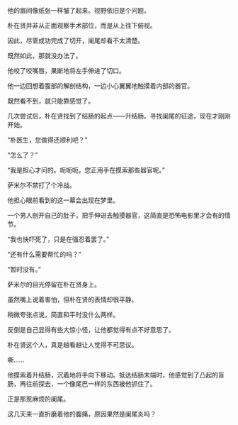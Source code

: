 他的眉间像纸张一样皱了起来。视野依旧是个问题。

朴在贤并非从正面观察手术部位，而是从上往下俯视。

因此，尽管成功完成了切开，阑尾却看不太清楚。

既然如此，那就没办法了。

他咬了咬嘴唇，果断地将左手伸进了切口。

他一边回想着腹部的解剖结构，一边小心翼翼地触摸着内部的器官。

既然看不到，就只能靠感觉了。

几次尝试后，朴在贤找到了结肠的起点——升结肠。寻找阑尾的征途，现在才刚刚开始。

“朴医生，您做得还顺利吧？”

“怎么了？”

“我是担心才问的。呃呃呃，您正用手在摸索那些器官呢。”

萨米尔不禁打了个冷战。

他担心眼前看到的这一幕会出现在梦里。

一个男人剖开自己的肚子，把手伸进去触摸器官，这简直是恐怖电影里才会有的情节。

“我也快吓死了，只是在强忍着罢了。”

“还有什么需要帮忙的吗？”

“暂时没有。”

萨米尔的目光停留在朴在贤身上。

虽然嘴上说着害怕，但朴在贤的表情却很平静。

稍微夸张点说，简直和平时没什么两样。

反倒是自己显得有些大惊小怪，让他都觉得有点不好意思了。

朴在贤这个人，真是越看越让人觉得不可思议。

嘶……

他摸索着升结肠，沉着地将手向下移动。抵达结肠末端时，他感觉到了凸起的盲肠，再往前探去，一个像尾巴一样的东西被他抓住了。

正是那惹麻烦的阑尾。

这几天来一直折磨着他的腹痛，原因果然是阑尾炎吗？